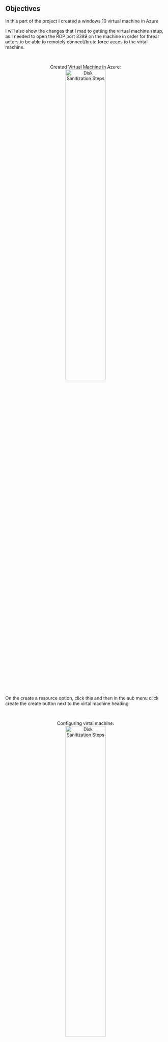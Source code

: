 
<br />

<h2>Objectives</h2>

In this part of the project I created a windows 10 virtual machine in Azure

I will also show the changes that I mad to getting the virtual machine setup, as I needed to open the RDP port 3389 on the machine in order for threar actors to be able to 
remotely connect/brute force acces to the virtal machine.

<br /> 

<p align="center">
Created Virtual Machine in Azure: <br/>
<img src="https://i.imgur.com/VDQdwI1.png" height="50%" width="50%" alt="Disk Sanitization Steps"/>
<br />

On the create a resource option, click this and then in the sub menu click create the create button next to the virtal machine heading
 
<br />

<p align="center">
Configuring virtal machine: <br/>
<img src="https://i.imgur.com/6fkJcKX.png" height="50%" width="50%" alt="Disk Sanitization Steps"/>
<br />

I createed a virtual machine with windows 10 OS as my chosen OS with the standard desik size and with an admin account.
(I left the disk size as the default as the higher the size the more credit consumption for the azure trail subscription)

I also left the inbound ports as default, to allowing connections from port 3389 RDP. 

<br />

<p align="center">
Configuring the disks for the virtal machine: <br/>
<img src="https://i.imgur.com/gK0OheU.png" height="50%" width="50%" alt="Disk Sanitization Steps"/>
<br />


Once I was happy with the disk size, I clicked on the Next Diks button to configuring the disks on the virtal machine 

<br />
<p align="center">
<img src="https://i.imgur.com/Mu9cwkV.png" height="50%" width="50%" alt="Disk Sanitization Steps"/>
<br />


</p>

<!--
 ```diff
- text in red
+ text in green
! text in orange
# text in gray
@@ text in purple (and bold)@@
```
--!>
